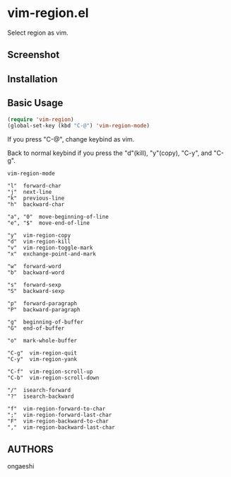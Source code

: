 # vim-region.el

Select region as vim.

## Screenshot

## Installation

## Basic Usage
```lisp
(require 'vim-region)
(global-set-key (kbd "C-@") 'vim-region-mode)
```

If you press "C-@", change keybind as vim.

Back to normal keybind if you press the "d"(kill), "y"(copy), "C-y", and "C-g".

```
vim-region-mode

"l"  forward-char
"j"  next-line
"k"  previous-line
"h"  backward-char

"a", "0"  move-beginning-of-line
"e", "$"  move-end-of-line

"y"  vim-region-copy
"d"  vim-region-kill
"v"  vim-region-toggle-mark
"x"  exchange-point-and-mark

"w"  forward-word
"b"  backward-word

"s"  forward-sexp
"S"  backward-sexp

"p"  forward-paragraph
"P"  backward-paragraph

"g"  beginning-of-buffer
"G"  end-of-buffer

"o"  mark-whole-buffer

"C-g"  vim-region-quit
"C-y"  vim-region-yank

"C-f"  vim-region-scroll-up
"C-b"  vim-region-scroll-down

"/"  isearch-forward
"?"  isearch-backward

"f"  vim-region-forward-to-char
";"  vim-region-forward-last-char
"F"  vim-region-backward-to-char
","  vim-region-backward-last-char
```

## AUTHORS
ongaeshi
